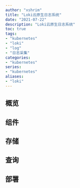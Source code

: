 ```yaml
---
author: "xshrim"
title: "Loki云原生日志系统"
date: "2021-07-22"
description: "Loki云原生日志系统"
toc: true
tags: 
- "kubernetes"
- "loki"
- "log"
- "日志采集"
categories: 
- "kubernetes"
series:
- "kubernetes"
aliases:
- "loki"
---
```


## 概览

## 组件

## 存储

## 查询

## 部署